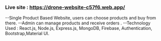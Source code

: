 ### Live site : https://drone-website-c57f6.web.app/
--Single Product Based Website, users can choose products and buy from there.
--Admin can manage products and receive orders .
--Technology Used : React.js, Node.js, Express.js, MongoDB, Firebase, Authentication, Bootstrap,Material UI.
